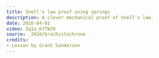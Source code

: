 ```yaml
---
title: Snell's law proof using springs
description: A clever mechanical proof of Snell's law.
date: 2016-04-01
video: Iq1a_KJTWJ8
source: _2016/brachistochrone
credits:
- Lesson by Grant Sanderson
---
```

